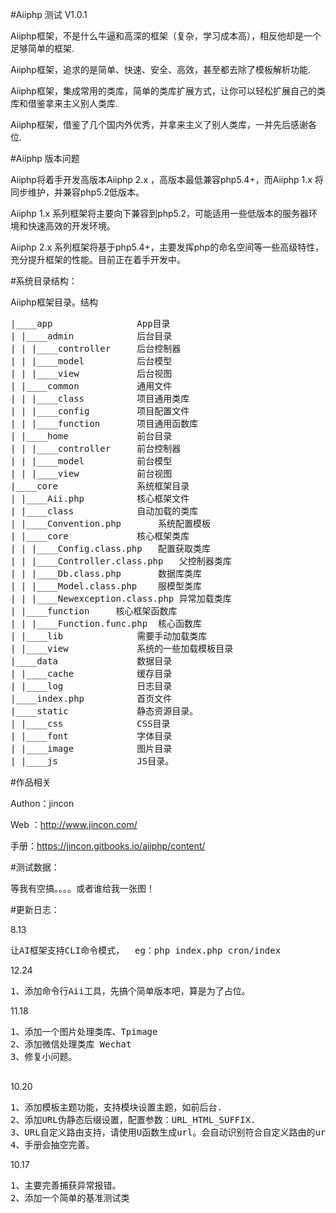#Aiiphp 测试 V1.0.1

Aiiphp框架，不是什么牛逼和高深的框架（复杂，学习成本高），相反他却是一个足够简单的框架.

Aiiphp框架，追求的是简单、快速、安全、高效，甚至都去除了模板解析功能.

Aiiphp框架，集成常用的类库，简单的类库扩展方式，让你可以轻松扩展自己的类库和借鉴拿来主义别人类库.

Aiiphp框架，借鉴了几个国内外优秀，并拿来主义了别人类库，一并先后感谢各位.

#Aiiphp 版本问题

Aiiphp将着手开发高版本Aiiphp 2.x ，高版本最低兼容php5.4+，而Aiiphp 1.x 将同步维护，并兼容php5.2低版本。

Aiiphp 1.x 系列框架将主要向下兼容到php5.2，可能适用一些低版本的服务器环境和快速高效的开发环境。

Aiiphp 2.x 系列框架将基于php5.4+，主要发挥php的命名空间等一些高级特性，充分提升框架的性能。目前正在着手开发中。


#系统目录结构：

Aiiphp框架目录。结构

<pre>
|____app                App目录
| |____admin            后台目录
| | |____controller     后台控制器
| | |____model          后台模型
| | |____view           后台视图
| |____common           通用文件
| | |____class          项目通用类库
| | |____config         项目配置文件
| | |____function       项目通用函数库
| |____home             前台目录
| | |____controller     前台控制器
| | |____model          前台模型
| | |____view           前台视图
|____core               系统框架目录
| |____Aii.php          核心框架文件
| |____class            自动加载的类库
| |____Convention.php       系统配置模板
| |____core             核心框架类库
| | |____Config.class.php   配置获取类库
| | |____Controller.class.php   父控制器类库
| | |____Db.class.php       数据库类库
| | |____Model.class.php    服模型类库
| | |____Newexception.class.php 异常加载类库
| |____function     核心框架函数库
| | |____Function.func.php  核心函数库
| |____lib              需要手动加载类库
| |____view             系统的一些加载模板目录
|____data               数据目录
| |____cache            缓存目录
| |____log              日志目录
|____index.php          首页文件
|____static             静态资源目录。
| |____css              CSS目录
| |____font             字体目录
| |____image            图片目录
| |____js               JS目录。
</pre>


#作品相关

Authon：jincon

Web ：http://www.jincon.com/

手册：https://jincon.gitbooks.io/aiiphp/content/

#测试数据：

等我有空搞。。。。或者谁给我一张图！

#更新日志：

8.13
<pre>
让AI框架支持CLI命令模式，  eg：php index.php cron/index
</pre>

12.24
<pre>
1、添加命令行Aii工具，先搞个简单版本吧，算是为了占位。
</pre>

11.18
<pre>
1、添加一个图片处理类库、Tpimage
2、添加微信处理类库 Wechat
3、修复小问题。

</pre>

10.20
<pre>
1、添加模板主题功能，支持模块设置主题，如前后台.
2、添加URL伪静态后缀设置，配置参数：URL_HTML_SUFFIX.
3、URL自定义路由支持，请使用U函数生成url。会自动识别符合自定义路由的url并生成自定义url.
4、手册会抽空完善。
</pre>

10.17
<pre>
1、主要完善捕获异常报错。
2、添加一个简单的基准测试类
</pre>



